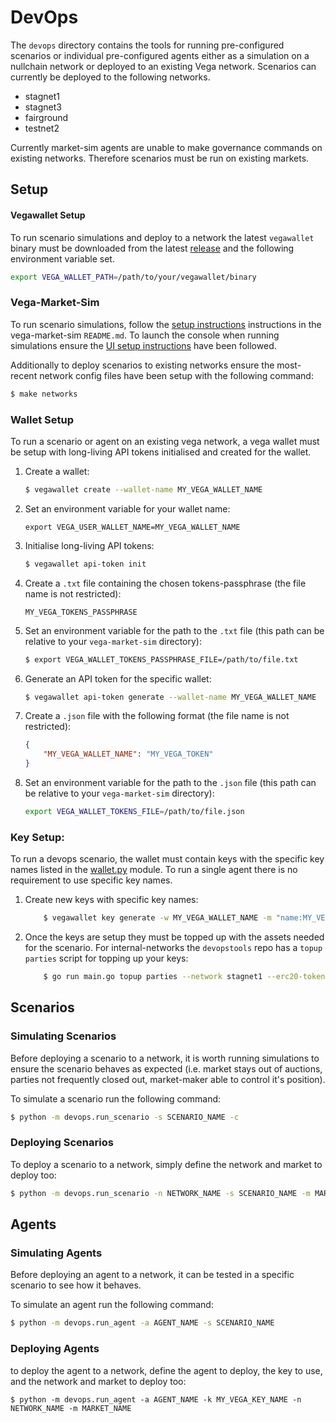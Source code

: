 # DevOps

The `devops` directory contains the tools for running pre-configured scenarios or individual pre-configured agents either as a simulation on a nullchain network or deployed to an existing Vega network. Scenarios can currently be deployed to the following networks.

- stagnet1
- stagnet3
- fairground
- testnet2

Currently market-sim agents are unable to make governance commands on existing networks. Therefore scenarios must be run on existing markets.
## Setup
#### Vegawallet Setup
To run scenario simulations and deploy to a network the latest `vegawallet` binary must be downloaded from the latest [release](https://github.com/vegaprotocol/vega/releases) and the following environment variable set.
```bash
export VEGA_WALLET_PATH=/path/to/your/vegawallet/binary
``` 

### Vega-Market-Sim
To run scenario simulations, follow the [setup instructions](https://github.com/vegaprotocol/vega-market-sim/blob/develop/README.md#setup) instructions in the vega-market-sim `README.md`. To launch the console when running simulations ensure the [UI setup instructions](https://github.com/vegaprotocol/vega-market-sim/blob/develop/README.md#ui) have been followed.

Additionally to deploy scenarios to existing networks ensure the most-recent network config files have been setup with the following command:
```bash
$ make networks
```

### Wallet Setup
To run a scenario or agent on an existing vega network, a vega wallet must be setup with long-living API tokens initialised and created for the wallet.

1.  Create a wallet:

    ```bash
    $ vegawallet create --wallet-name MY_VEGA_WALLET_NAME
    ```

1. Set an environment variable for your wallet name:

    ```
    export VEGA_USER_WALLET_NAME=MY_VEGA_WALLET_NAME
    ```

1. Initialise long-living API tokens:

    ```bash
    $ vegawallet api-token init
    ```

1. Create a `.txt` file containing the chosen tokens-passphrase (the file name is not restricted):

    ```text
    MY_VEGA_TOKENS_PASSPHRASE
    ```

1. Set an environment variable for the path to the `.txt` file (this path can be relative to your `vega-market-sim` directory):

    ```bash
    $ export VEGA_WALLET_TOKENS_PASSPHRASE_FILE=/path/to/file.txt
    ```

1. Generate an API token for the specific wallet:

    ```bash
    $ vegawallet api-token generate --wallet-name MY_VEGA_WALLET_NAME
    ```

1. Create a `.json` file with the following format (the file name is not restricted):

    ```json
    {
        "MY_VEGA_WALLET_NAME": "MY_VEGA_TOKEN"
    }
    ```

1. Set an environment variable for the path to the `.json` file (this path can be relative to your `vega-market-sim` directory):

    ```bash
    export VEGA_WALLET_TOKENS_FILE=/path/to/file.json
    ```

### Key Setup:

To run a devops scenario, the wallet must contain keys with the specific key names listed in the [wallet.py](./wallet.py) module. To run a single agent there is no requirement to use specific key names.

1. Create new keys with specific key names:

    ```bash
        $ vegawallet key generate -w MY_VEGA_WALLET_NAME -m "name:MY_VEGA_KEY_NAME"
    ```

1. Once the keys are setup they must be topped up with the assets needed for the scenario. For internal-networks the `devopstools` repo has a `topup parties` script for topping up your keys:

    ```bash
        $ go run main.go topup parties --network stagnet1 --erc20-token-address ERC_20_TOKEN_ADDRESS  --amount 180000  --parties MY_VEGA_PUBLIC_KEY
    ```

## Scenarios
### Simulating Scenarios
Before deploying a scenario to a network, it is worth running simulations to ensure
the scenario behaves as expected (i.e. market stays out of auctions, parties not 
frequently closed out, market-maker able to control it's position).

To simulate a scenario run the following command:

```bash
$ python -m devops.run_scenario -s SCENARIO_NAME -c
```

### Deploying Scenarios

To deploy a scenario to a network, simply define the network and market to deploy too:

```bash
$ python -m devops.run_scenario -n NETWORK_NAME -s SCENARIO_NAME -m MARKET_NAME
```

## Agents

### Simulating Agents

Before deploying an agent to a network, it can be tested in a specific scenario to see how it behaves.

To simulate an agent run the following command:

```bash
$ python -m devops.run_agent -a AGENT_NAME -s SCENARIO_NAME
```
### Deploying Agents

to deploy the agent to a network, define the agent to deploy, the key to use, and the network and market to deploy too:

```
$ python -m devops.run_agent -a AGENT_NAME -k MY_VEGA_KEY_NAME -n NETWORK_NAME -m MARKET_NAME
```